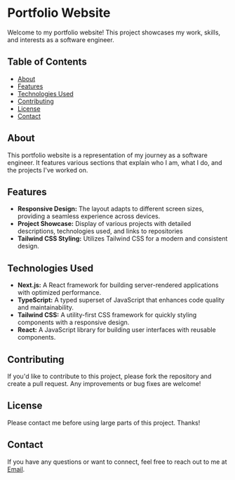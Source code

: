 # Portfolio Website

Welcome to my portfolio website! This project showcases my work, skills, and interests as a software engineer.

## Table of Contents

- [About](#about)
- [Features](#features)
- [Technologies Used](#technologies-used)
- [Contributing](#contributing)
- [License](#license)
- [Contact](#contact)

## About

This portfolio website is a representation of my journey as a software engineer. It features various sections that explain who I am, what I do, and the projects I've worked on.

## Features

- **Responsive Design:** The layout adapts to different screen sizes, providing a seamless experience across devices.
- **Project Showcase:** Display of various projects with detailed descriptions, technologies used, and links to repositories
- **Tailwind CSS Styling:** Utilizes Tailwind CSS for a modern and consistent design.

## Technologies Used

- **Next.js:** A React framework for building server-rendered applications with optimized performance.
- **TypeScript:** A typed superset of JavaScript that enhances code quality and maintainability.
- **Tailwind CSS:** A utility-first CSS framework for quickly styling components with a responsive design.
- **React:** A JavaScript library for building user interfaces with reusable components.

## Contributing

If you'd like to contribute to this project, please fork the repository and create a pull request. Any improvements or bug fixes are welcome!

## License

Please contact me before using large parts of this project. Thanks!

## Contact

If you have any questions or want to connect, feel free to reach out to me at [Email](mailto:s41153188@gmail.com).
